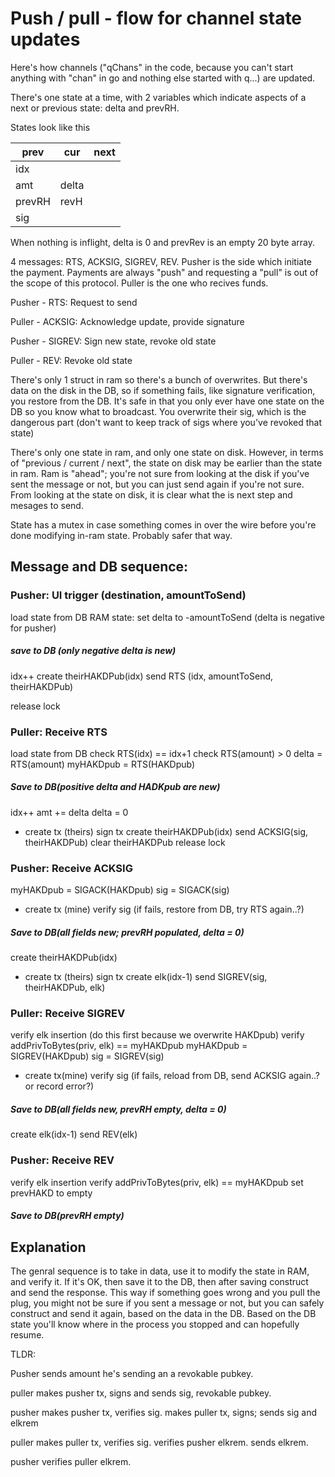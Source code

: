# Push / pull - flow for channel state updates

Here's how channels ("qChans" in the code, because you can't start anything with "chan" in go and nothing else started with q...) are updated.

There's one state at a time, with 2 variables which indicate aspects of a next or previous state: delta and prevRH.

States look like this

prev | cur | next
--- | --- | ---
 | idx |
 | amt | delta
prevRH | revH |
 | sig |

When nothing is inflight, delta is 0 and prevRev is an empty 20 byte array.

4 messages: RTS, ACKSIG, SIGREV, REV.
Pusher is the side which initiate the payment.  Payments are always "push" and requesting a "pull" is out of the scope of this protocol.  Puller is the one who recives funds.

Pusher - RTS: Request to send

Puller - ACKSIG: Acknowledge update, provide signature

Pusher - SIGREV: Sign new state, revoke old state

Puller - REV: Revoke old state

There's only 1 struct in ram so there's a bunch of overwrites.  But there's data on the disk in the DB, so if something fails, like signature verification, you restore from the DB.  It's safe in that you only ever have one state on the DB so you know what to broadcast.  You overwrite their sig, which is the dangerous part (don't want to keep track of sigs where you've revoked that state)

There's only one state in ram, and only one state on disk.  However, in terms of "previous / current / next", the state on disk may be earlier than the state in ram.  Ram is "ahead"; you're not sure from looking at the disk if you've sent the message or not, but you can just send again if you're not sure.  From looking at the state on disk, it is clear what the is next step and mesages to send.

State has a mutex in case something comes in over the wire before you're done modifying in-ram state.  Probably safer that way.

## Message and DB sequence:

### Pusher: UI trigger (destination, amountToSend)
load state from DB
RAM state: set delta to -amountToSend (delta is negative for pusher)
##### save to DB (only negative delta is new)
idx++
create theirHAKDPub(idx)
send RTS (idx, amountToSend, theirHAKDPub)
<!--clear theirHAKDPub-->
<!--amt += delta-->
<!--delta = 0-->
release lock

### Puller: Receive RTS
load state from DB
check RTS(idx) == idx+1
check RTS(amount) > 0
delta = RTS(amount)
myHAKDpub = RTS(HAKDpub)
##### Save to DB(positive delta and HADKpub are new)
idx++
amt += delta
delta = 0
- create tx (theirs)
sign tx
create theirHAKDPub(idx)
send ACKSIG(sig, theirHAKDPub)
clear theirHAKDPub
release lock

### Pusher: Receive ACKSIG
myHAKDpub = SIGACK(HAKDpub)
sig = SIGACK(sig)
- create tx (mine)
verify sig (if fails, restore from DB, try RTS again..?)
##### Save to DB(all fields new; prevRH populated, delta = 0)
create theirHAKDPub(idx)
- create tx (theirs)
sign tx
create elk(idx-1)
send SIGREV(sig, theirHAKDPub, elk)

### Puller: Receive SIGREV
verify elk insertion (do this first because we overwrite HAKDpub)
verify addPrivToBytes(priv, elk) == myHAKDpub
myHAKDpub = SIGREV(HAKDpub)
sig = SIGREV(sig)
- create tx(mine)
verify sig (if fails, reload from DB, send ACKSIG again..? or record error?)
##### Save to DB(all fields new, prevRH empty, delta = 0)
create elk(idx-1)
send REV(elk)

### Pusher: Receive REV
verify elk insertion
verify addPrivToBytes(priv, elk) == myHAKDpub
set prevHAKD to empty
##### Save to DB(prevRH empty)

## Explanation

The genral sequence is to take in data, use it to modify the state in RAM, and  verify it.  If it's OK, then save it to the DB, then after saving construct and send the response.  This way if something goes wrong and you pull the plug, you might not be sure if you sent a message or not, but you can safely construct and send it again, based on the data in the DB.  Based on the DB state you'll know where in the process you stopped and can hopefully resume.

TLDR:

Pusher sends amount he's sending an a revokable pubkey.

puller makes pusher tx, signs and sends sig, revokable pubkey.

pusher makes pusher tx, verifies sig. makes puller tx, signs; sends sig and elkrem

puller makes puller tx, verifies sig. verifies pusher elkrem. sends elkrem.

pusher verifies puller elkrem.










